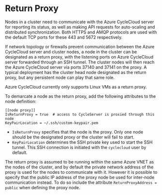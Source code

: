 # Return Proxy

Nodes in a cluster need to communicate with the Azure CycleCloud server for reporting its status, as well as making API requests for auto-scaling and distributed synchronization. Both HTTPS and AMQP protocols are used with the default TCP ports for these 443 and 5672 respectively.

If network topology or firewalls prevent communication between the Azure CycleCloud server and cluster nodes, a node in the cluster can be designated as a return proxy, with the listening ports on Azure CycleCloud server forwarded through an SSH tunnel. The cluster nodes will then reach the Azure CycleCloud server via ports 37140 and 37141 on the proxy. A typical deployment has the cluster head node designated as the return proxy, but any persistent node can play that same role.

Azure CycleCloud currently only supports Linux VMs as a return proxy.

To demarcate a node as the return proxy, add the following attributes to the node definition:

    [[node proxy]]
    IsReturnProxy = true  # access to CycleServer is proxied through this node
    KeyPairLocation = ~/.ssh/custom-keypair.pem

- `IsReturnProxy` specifies that the node is the proxy. Only one node should be the designated proxy or the cluster will fail to start.
- `KeyPairLocation` determines the SSH private key used to start the SSH tunnel. This SSH connection is initiated with the `cyclecloud` user by default.

The return proxy is assumed to be running within the same Azure VNET as the
nodes of the cluster, and by default the private network address of the proxy is used for the nodes to communicate with it. However it is possible to specify that the public IP address of the proxy node be used for inter-node communication instead. To do so include the attribute `ReturnProxyAddress = public` when defining the proxy node.
